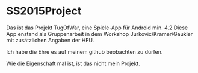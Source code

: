 # SS2015Project

Das ist das Projekt TugOfWar, eine Spiele-App für Android min. 4.2
Diese App enstand als Gruppenarbeit in dem Workshop Jurkovic/Kramer/Gaukler mit zusätzlichen Angaben der HFU.

Ich habe die Ehre es auf meinem github beobachten zu dürfen.

Wie die Eigenschaft mal ist, ist das nicht mein Projekt.
